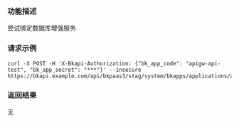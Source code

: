 ### 功能描述
尝试绑定数据库增强服务

### 请求示例
```
curl -X POST -H 'X-Bkapi-Authorization: {"bk_app_code": "apigw-api-test", "bk_app_secret": "***"}' --insecure https://bkapi.example.com/api/bkpaas3/stag/system/bkapps/applications/appid1/modules/default/lesscode/bind_db_service
```

### 返回结果
无